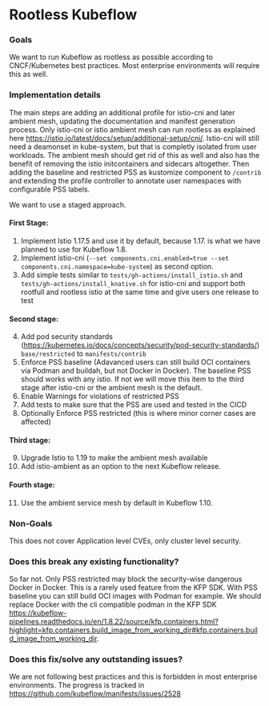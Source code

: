 # Rootless Kubeflow

### Goals

We want to run Kubeflow as rootless as possible according to CNCF/Kubernetes best practices.
Most enterprise environments will require this as well.

### Implementation details
The main steps are adding an additional profile for istio-cni and later ambient mesh, updating the documentation and manifest generation process.
Only istio-cni or istio ambient mesh can run rootless as explained here https://istio.io/latest/docs/setup/additional-setup/cni/. 
Istio-cni will still need a deamonset in kube-system, but that is completly isolated from user workloads. 
The ambient mesh should get rid of this as well and also has the benefit of removing the istio initcontainers and sidecars altogether.
Then adding the baseline and restricted PSS as kustomize component to `/contrib` and extending the profile controller to annotate user namespaces with configurable PSS labels.

We want to use a staged approach.

#### First Stage:
1. Implement Istio 1.17.5 and use it by default, because 1.17. is what we have planned to use for Kubeflow 1.8.
2. Implement istio-cni (`--set components.cni.enabled=true --set components.cni.namespace=kube-system`) as second option.
3. Add simple tests similar to `tests/gh-actions/install_istio.sh` and `tests/gh-actions/install_knative.sh` for istio-cni and support both rootfull and rootless istio at the same time and give users one release to test

#### Second stage:
4. Add pod security standards (https://kubernetes.io/docs/concepts/security/pod-security-standards/) `base/restricted` to `manifests/contrib`
5. Enforce PSS baseline (Adavanced users can still build OCI containers via Podman and buildah, but not Docker in Docker). The baseline PSS should works with any istio. If not we will move this item to the third stage after istio-cni or the ambient mesh is the default.
7. Enable Warnings for violations of restricted PSS
8. Add tests to make sure that the PSS are used and tested in the CICD
9. Optionally Enforce PSS restricted (this is where minor corner cases are affected)

#### Third stage:
9. Upgrade Istio to 1.19 to make the ambient mesh available
10. Add istio-ambient as an option to the next Kubeflow release.

#### Fourth stage:
11. Use the ambient service mesh by default in Kubeflow 1.10.

### Non-Goals
This does not cover Application level CVEs, only cluster level security.

### Does this break any existing functionality?
So far not. Only PSS restricted may block the security-wise dangerous Docker in Docker.
This is a rarely used feature from the KFP SDK.
With PSS baseline you can still build OCI images with Podman for example. 
We should replace Docker with the cli compatible podman in the KFP SDK https://kubeflow-pipelines.readthedocs.io/en/1.8.22/source/kfp.containers.html?highlight=kfp.containers.build_image_from_working_dir#kfp.containers.build_image_from_working_dir.


### Does this fix/solve any outstanding issues?
We are not following best practices and this is forbidden in most enterprise environments.
The progress is tracked in https://github.com/kubeflow/manifests/issues/2528

